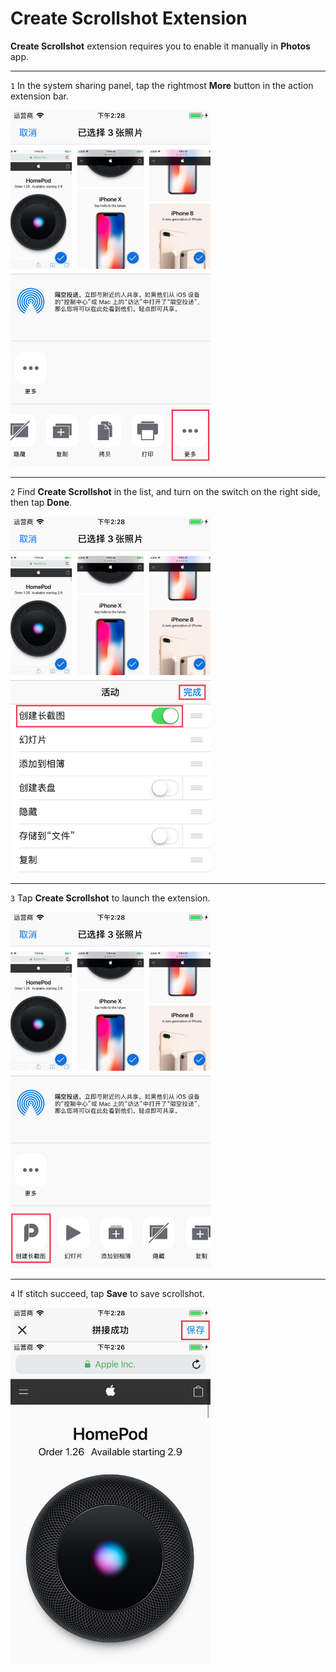 # Create Scrollshot Extension

**Create Scrollshot** extension requires you to enable it manually in **Photos** app.

---

`1` In the system sharing panel, tap the rightmost **More** button in the action extension bar.

<img src="../assets/guide-create-scrollshot-1.jpg" width="320" >

---

`2` Find **Create Scrollshot** in the list, and turn on the switch on the right side, then tap **Done**.

<img src="../assets/guide-create-scrollshot-2.jpg" width="320" >

---

`3` Tap **Create Scrollshot** to launch the extension.

<img src="../assets/guide-create-scrollshot-3.jpg" width="320" >

---

`4` If stitch succeed, tap **Save** to save scrollshot.

<img src="../assets/guide-create-scrollshot-4.jpg" width="320" >
